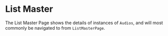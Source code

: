 # List Master

The List Master Page shows the details of instances of `Audios`, and will most commonly be navigated to from `ListMasterPage`.
